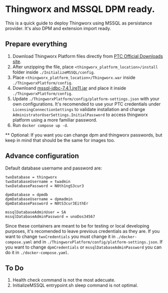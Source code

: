 # Thingworx and MSSQL DPM ready.

This is a quick guide to deploy Thingworx using MSSQL as persistance provider. It's also DPM and extension import ready.

## Prepare everything

1. Download Thingworx Platform files directly from [PTC Official Downloads site](https://support.ptc.com/appserver/auth/it/esd/product.jsp?prodFamily=TWX).
2. After unzipping the file, place `<thingworx_platform_location>/install` folder inside `./InitializeMSSQL/config`.
3. Place `<thingworx_platform_location>/Thingworx.war` inside `./ThingworxPlatform/config`.
4. Downloand [mssql-jdbc-7.4.1.jre11.jar](https://www.microsoft.com/en-us/download/details.aspx?id=58505) and place it inside `./ThingworxPlatform/config`.
5. Update `./ThingworxPlatform/config/platform-settings.json` with your own configurations. It's recomended to use your PTC credentials under `LicensingConnectionSettings` to validate installation and change `AdministratorUserSettings.InitialPassword` to access thingworx platform using a more familiar password.
6. Run `docker compose up -d`.

** Optional: If you want you can change dpm and thingworx passwords, but keep in mind that should be the same for images too.

## Advance configuration

Default database username and password are:
```
twxDatabase = thingworx
twxDatabaseUsername = twadmin
twxDatabasePassword = N0th1ngS3cur3

dpmDatabase = dpmdb
dpmDatabaseUsername = dpmadmin
dpmDatabasePassword = N0tS3cur3EithEr

mssqlDatabaseAdminUser = SA
mssqlDatabaseAdminPassword = unoDos34567
```

Since these containers are meant to be for testing or local developing purposes, it's recomended to leave previous credentials as they are.
If you want to change `twxCredentials` you must change it in `./docker-compose.yaml` and in `./ThingworxPlatform/config/platform-settings.json`.
If you want to change `dpmCredentials` or `mssqlDatabaseAdminPassword` you can do it in `./docker-compose.yaml`.

## To Do

1. Health check command is not the most adecuate.
2. InitializeMSSQL entrypoint.sh sleep command is not optimal.
